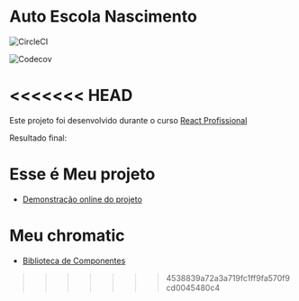 # Auto Escola Nascimento
![CircleCI](https://img.shields.io/circleci/build/github/Danielpernnasc/react-autoescolanascimento)

![Codecov](https://img.shields.io/codecov/c/github/Danielpernnasc/react-autoescolanascimento)

<<<<<<< HEAD
=======
Este projeto foi desenvolvido durante o curso [React Profissional](http://nardiniacademy.com)

Resultado final:

# Esse é Meu projeto
- [Demonstração online do projeto](https://autoescolanasc.vercel.app/)

# Meu chromatic
- [Biblioteca de Componentes](https://www.chromatic.com/build?appId=604f6fbed9fb8400217d055a)
>>>>>>> 4538839a72a3a719fc1ff9fa570f9cd0045480c4

